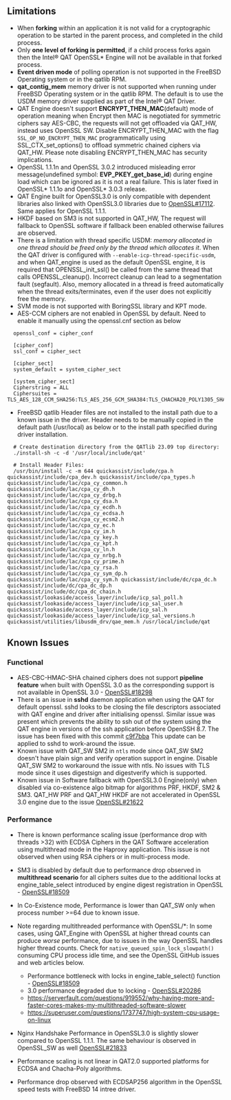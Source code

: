 ## Limitations

* When **forking** within an application it is not valid for a cryptographic
  operation to be started in the parent process, and completed in the child
  process.
* Only **one level of forking is permitted**, if a child process forks again then
  the Intel&reg; QAT OpenSSL\* Engine will not be available in that forked
  process.
* **Event driven mode** of polling operation is not supported in the FreeBSD
  Operating system or in the qatlib RPM.
* **qat_contig_mem** memory driver is not supported when running under FreeBSD
  Operating system or in the qatlib RPM. The default is to use the USDM memory
  driver supplied as part of the Intel&reg; QAT Driver.
* QAT Engine doesn't support **ENCRYPT_THEN_MAC**(default) mode of operation meaning
  when Encrypt then MAC is negotiated for symmetric ciphers say AES-CBC, the requests will not
  get offloaded via QAT_HW, instead uses OpenSSL SW. Disable ENCRYPT_THEN_MAC with the flag
  `SSL_OP_NO_ENCRYPT_THEN_MAC` programmatically using SSL_CTX_set_options() to offload
  symmetric chained ciphers via QAT_HW. Please note disabling ENCRYPT_THEN_MAC has security
  implications.
* OpenSSL 1.1.1n and OpenSSL 3.0.2 introduced misleading error message(undefined symbol: **EVP_PKEY_get_base_id**)
  during engine load which can be ignored as it is not a real failure. This is later fixed in
  OpenSSL\* 1.1.1o and OpenSSL\* 3.0.3 release.
* QAT Engine built for OpenSSL3.0 is only compatible with dependent libraries also linked with OpenSSL3.0
  libraries due to [OpenSSL#17112](https://github.com/openssl/openssl/pull/17112). Same applies for OpenSSL 1.1.1.
* HKDF based on SM3 is not supported in QAT_HW, The request will fallback to OpenSSL software if
  fallback been enabled otherwise failures are observed.
* There is a limitation with thread specific USDM: *memory allocated in one thread
  should be freed only by the thread which allocates it*. When the QAT driver is configured 
  with `--enable-icp-thread-specific-usdm`, and when QAT_engine is used as the default 
  OpenSSL engine, it is required that OPENSSL_init_ssl() be called from the same thread that 
  calls OPENSSL_cleanup(). Incorrect cleanup can lead to a segmentation fault (segfault). 
  Also, memory allocated in a thread is freed automatically when the thread exits/terminates, 
  even if the user does not explicitly free the memory.
* SVM mode is not supported with BoringSSL library and KPT mode.
* AES-CCM ciphers are not enabled in OpenSSL by default. Need to enable it manually using the openssl.cnf
  section as below
```
  openssl_conf = cipher_conf

  [cipher_conf]
  ssl_conf = cipher_sect

  [cipher_sect]
  system_default = system_cipher_sect

  [system_cipher_sect]
  Cipherstring = ALL
  Ciphersuites = TLS_AES_128_CCM_SHA256:TLS_AES_256_GCM_SHA384:TLS_CHACHA20_POLY1305_SHA256:TLS_AES_128_GCM_SHA256
```
* FreeBSD qatlib Header files are not installed to the install path due to a known issue in the driver.
  Header needs to be manually copied in the default path (/usr/local) as below or to the
  install path specified during driver installation.

```
  # Create destination directory from the QATlib 23.09 top directory:
  ./install-sh -c -d '/usr/local/include/qat'

  # Install Header Files:
  /usr/bin/install -c -m 644 quickassist/include/cpa.h quickassist/include/cpa_dev.h quickassist/include/cpa_types.h quickassist/include/lac/cpa_cy_common.h quickassist/include/lac/cpa_cy_dh.h quickassist/include/lac/cpa_cy_drbg.h quickassist/include/lac/cpa_cy_dsa.h quickassist/include/lac/cpa_cy_ecdh.h quickassist/include/lac/cpa_cy_ecdsa.h quickassist/include/lac/cpa_cy_ecsm2.h quickassist/include/lac/cpa_cy_ec.h quickassist/include/lac/cpa_cy_im.h quickassist/include/lac/cpa_cy_key.h quickassist/include/lac/cpa_cy_kpt.h quickassist/include/lac/cpa_cy_ln.h quickassist/include/lac/cpa_cy_nrbg.h quickassist/include/lac/cpa_cy_prime.h quickassist/include/lac/cpa_cy_rsa.h quickassist/include/lac/cpa_cy_sym_dp.h quickassist/include/lac/cpa_cy_sym.h quickassist/include/dc/cpa_dc.h quickassist/include/dc/cpa_dc_dp.h quickassist/include/dc/cpa_dc_chain.h quickassist/lookaside/access_layer/include/icp_sal_poll.h quickassist/lookaside/access_layer/include/icp_sal_user.h quickassist/lookaside/access_layer/include/icp_sal.h quickassist/lookaside/access_layer/include/icp_sal_versions.h quickassist/utilities/libusdm_drv/qae_mem.h /usr/local/include/qat
```

## Known Issues

### Functional
* AES-CBC-HMAC-SHA chained ciphers does not support **pipeline feature** when built with
  OpenSSL 3.0 as the corresponding support is not available in OpenSSL 3.0 -
  [OpenSSL#18298](https://github.com/openssl/openssl/issues/18298)
* There is an issue in **sshd** daemon application when using the QAT for default openssl.
  sshd looks to be closing the file descriptors associated with QAT engine and driver after
  initialising openssl. Similar issue was present which prevents the ability to ssh out of
  the system using the QAT engine in versions of the ssh application before OpenSSH 8.7.
  The issue has been fixed with this commit [c9f7bba](https://github.com/openssh/openssh-portable/commit/c9f7bba2e6f70b7ac1f5ea190d890cb5162ce127)
  This update can be applied to sshd to work-around the issue.
* Known issue with QAT_SW SM2 in `ntls` mode since QAT_SW SM2 doesn't have plain sign and
  verify operation support in engine. Disable QAT_SW SM2 to workaround the issue with ntls.
  No issues with TLS mode since it uses digestsign and digestverify which is supported.
* Known issue in Software fallback with OpenSSL3.0 Engine(only) when disabled via co-existence
  algo bitmap for algorithms PRF, HKDF, SM2 & SM3. QAT_HW PRF and QAT_HW HKDF are
  not accelerated in OpenSSL 3.0 engine due to the issue [OpenSSL#21622](https://github.com/openssl/openssl/issues/21622)
### Performance
* There is known performance scaling issue (performance drop with threads >32)
  with ECDSA Ciphers in the QAT Software acceleration using multithread mode
  in the Haproxy application. This issue is not observed when using RSA ciphers
  or in multi-process mode.
* SM3 is disabled by default due to performance drop observed in **multithread scenario**
  for all ciphers suites due to the additional locks at engine_table_select introduced by
  engine digest registration in OpenSSL - [OpenSSL#18509](https://github.com/openssl/openssl/issues/18509)
* In Co-Existence mode, Performance is lower than QAT_SW only when process number >=64 due
  to known issue.
* Note regarding multithreaded performance with OpenSSL/*: In some cases, using QAT_Engine with
  OpenSSL at higher thread counts can produce *worse* performance, due to issues in the way OpenSSL
  handles higher thread counts. Check for `native_queued_spin_lock_slowpath()` consuming CPU process 
  idle time, and see the OpenSSL GitHub issues and web articles below.
  
  - Performance bottleneck with locks in engine_table_select() function - [OpenSSL#18509](https://github.com/openssl/openssl/issues/18509)
  - 3.0 performance degraded due to locking - [OpenSSL#20286](https://github.com/openssl/openssl/issues/20286)
  - https://serverfault.com/questions/919552/why-having-more-and-faster-cores-makes-my-multithreaded-software-slower
  - https://superuser.com/questions/1737747/high-system-cpu-usage-on-linux

* Nginx Handshake Performance in OpenSSL3.0 is slightly slower compared to OpenSSL 1.1.1. The same
  behaviour is observed in OpenSSL_SW as well [OpenSSL#21833](https://github.com/openssl/openssl/issues/21833)
* Performance scaling is not linear in QAT2.0 supported platforms for ECDSA and Chacha-Poly algorithms.
* Performance drop observed with ECDSAP256 algorithm in the OpenSSL speed tests with FreeBSD 14 intree driver.
